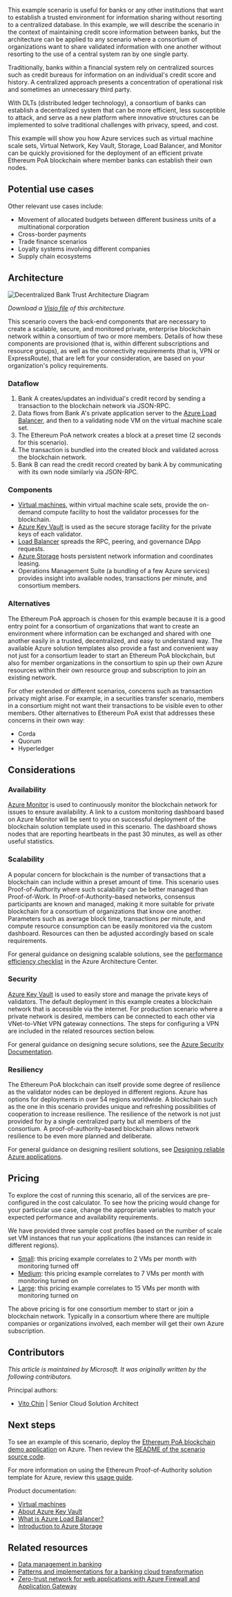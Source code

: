This example scenario is useful for banks or any other institutions that want to establish a trusted environment for information sharing without resorting to a centralized database. In this example, we will describe the scenario in the context of maintaining credit score information between banks, but the architecture can be applied to any scenario where a consortium of organizations want to share validated information with one another without resorting to the use of a central system ran by one single party.

Traditionally, banks within a financial system rely on centralized sources such as credit bureaus for information on an individual's credit score and history. A centralized approach presents a concentration of operational risk and sometimes an unnecessary third party.

With DLTs (distributed ledger technology), a consortium of banks can establish a decentralized system that can be more efficient, less susceptible to attack, and serve as a new platform where innovative structures can be implemented to solve traditional challenges with privacy, speed, and cost.

This example will show you how Azure services such as virtual machine scale sets, Virtual Network, Key Vault, Storage, Load Balancer, and Monitor can be quickly provisioned for the deployment of an efficient private Ethereum PoA blockchain where member banks can establish their own nodes.

## Potential use cases

Other relevant use cases include:

- Movement of allocated budgets between different business units of a multinational corporation
- Cross-border payments
- Trade finance scenarios
- Loyalty systems involving different companies
- Supply chain ecosystems

## Architecture

![Decentralized Bank Trust Architecture Diagram](./media/architecture-decentralized-trust.png)

*Download a [Visio file](https://arch-center.azureedge.net/architecture-decentralized-trust.vsdx) of this architecture.*

This scenario covers the back-end components that are necessary to create a scalable, secure, and monitored private, enterprise blockchain network within a consortium of two or more members. Details of how these components are provisioned (that is, within different subscriptions and resource groups), as well as the connectivity requirements (that is, VPN or ExpressRoute), that are left for your consideration, are based on your organization's policy requirements.

### Dataflow

1. Bank A creates/updates an individual's credit record by sending a transaction to the blockchain network via JSON-RPC.
1. Data flows from Bank A's private application server to the [Azure Load Balancer](/azure/load-balancer/), and then to a validating node VM on the virtual machine scale set.
1. The Ethereum PoA network creates a block at a preset time (2 seconds for this scenario).
1. The transaction is bundled into the created block and validated across the blockchain network.
1. Bank B can read the credit record created by bank A by communicating with its own node similarly via JSON-RPC.

### Components

- [Virtual machines](https://azure.microsoft.com/services/virtual-machines), within virtual machine scale sets, provide the on-demand compute facility to host the validator processes for the blockchain.
- [Azure Key Vault](https://azure.microsoft.com/services/key-vault/#product-overview) is used as the secure storage facility for the private keys of each validator.
- [Load Balancer](https://azure.microsoft.com/services/load-balancer/#overview) spreads the RPC, peering, and governance DApp requests.
- [Azure Storage](https://azure.microsoft.com/product-categories/storage) hosts persistent network information and coordinates leasing.
- Operations Management Suite (a bundling of a few Azure services) provides insight into available nodes, transactions per minute, and consortium members.

### Alternatives

The Ethereum PoA approach is chosen for this example because it is a good entry point for a consortium of organizations that want to create an environment where information can be exchanged and shared with one another easily in a trusted, decentralized, and easy to understand way. The available Azure solution templates also provide a fast and convenient way not just for a consortium leader to start an Ethereum PoA blockchain, but also for member organizations in the consortium to spin up their own Azure resources within their own resource group and subscription to join an existing network.

For other extended or different scenarios, concerns such as transaction privacy might arise. For example, in a securities transfer scenario, members in a consortium might not want their transactions to be visible even to other members. Other alternatives to Ethereum PoA exist that addresses these concerns in their own way:

- Corda
- Quorum
- Hyperledger

## Considerations

### Availability

[Azure Monitor][monitor] is used to continuously monitor the blockchain network for issues to ensure availability. A link to a custom monitoring dashboard based on Azure Monitor will be sent to you on successful deployment of the blockchain solution template used in this scenario. The dashboard shows nodes that are reporting heartbeats in the past 30 minutes, as well as other useful statistics.

### Scalability

A popular concern for blockchain is the number of transactions that a blockchain can include within a preset amount of time. This scenario uses Proof-of-Authority where such scalability can be better managed than Proof-of-Work. In Proof-of-Authority&ndash;based networks, consensus participants are known and managed, making it more suitable for private blockchain for a consortium of organizations that know one another. Parameters such as average block time, transactions per minute, and compute resource consumption can be easily monitored via the custom dashboard. Resources can then be adjusted accordingly based on scale requirements.

For general guidance on designing scalable solutions, see the [performance efficiency checklist][scalability] in the Azure Architecture Center.

### Security

[Azure Key Vault][vault] is used to easily store and manage the private keys of validators. The default deployment in this example creates a blockchain network that is accessible via the internet. For production scenario where a private network is desired, members can be connected to each other via VNet-to-VNet VPN gateway connections. The steps for configuring a VPN are included in the related resources section below.

For general guidance on designing secure solutions, see the [Azure Security Documentation][security].

### Resiliency

The Ethereum PoA blockchain can itself provide some degree of resilience as the validator nodes can be deployed in different regions. Azure has options for deployments in over 54 regions worldwide. A blockchain such as the one in this scenario provides unique and refreshing possibilities of cooperation to increase resilience. The resilience of the network is not just provided for by a single centralized party but all members of the consortium. A proof-of-authority&ndash;based blockchain allows network resilience to be even more planned and deliberate.

For general guidance on designing resilient solutions, see [Designing reliable Azure applications](/azure/architecture/framework/resiliency/app-design).

## Pricing

To explore the cost of running this scenario, all of the services are pre-configured in the cost calculator. To see how the pricing would change for your particular use case, change the appropriate variables to match your expected performance and availability requirements.

We have provided three sample cost profiles based on the number of scale set VM instances that run your applications (the instances can reside in different regions).

- [Small][small-pricing]: this pricing example correlates to 2 VMs per month with monitoring turned off
- [Medium][medium-pricing]: this pricing example correlates to 7 VMs per month with monitoring turned on
- [Large][large-pricing]: this pricing example correlates to 15 VMs per month with monitoring turned on

The above pricing is for one consortium member to start or join a blockchain network. Typically in a consortium where there are multiple companies or organizations involved, each member will get their own Azure subscription.

## Contributors

*This article is maintained by Microsoft. It was originally written by the following contributors.*

Principal authors:

* [Vito Chin](https://www.linkedin.com/in/vitochin) | Senior Cloud Solution Architect

## Next steps

To see an example of this scenario, deploy the [Ethereum PoA blockchain demo application][deploy] on Azure. Then review the [README of the scenario source code][source].

For more information on using the Ethereum Proof-of-Authority solution template for Azure, review this [usage guide][guide].

Product documentation:

- [Virtual machines](/azure/virtual-machines)
- [About Azure Key Vault](/azure/key-vault/general/overview)
- [What is Azure Load Balancer?](/azure/load-balancer/load-balancer-overview)
- [Introduction to Azure Storage](/azure/storage/common/storage-introduction)

## Related resources

- [Data management in banking](../../industries/finance/data-management-banking-overview.yml)
- [Patterns and implementations for a banking cloud transformation](../../example-scenario/banking/patterns-and-implementations.yml)
- [Zero-trust network for web applications with Azure Firewall and Application Gateway](../../example-scenario/gateway/application-gateway-before-azure-firewall.yml)

<!-- links -->
[small-pricing]: https://azure.com/e/4e429d721eb54adc9a1558fae3e67990
[medium-pricing]: https://azure.com/e/bb42cd77437744be8ed7064403bfe2ef
[large-pricing]: https://azure.com/e/e205b443de3e4adfadf4e09ffee30c56
[guide]: https://azure.microsoft.com/blog/ethereum-proof-of-authority-on-azure
[deploy]: https://portal.azure.com/?pub_source=email&pub_status=success#create/microsoft-azure-blockchain.azure-blockchain-ethereumethereum-poa-consortium
[source]: https://github.com/vitoc/creditscoreblockchain
[monitor]: /azure/monitoring-and-diagnostics/monitoring-overview-azure-monitor
[scalability]: /azure/architecture/framework/scalability/performance-efficiency
[security]: /azure/security
[vault]: https://azure.microsoft.com/services/key-vault

